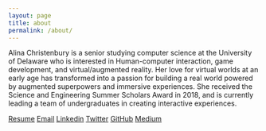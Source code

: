 ```yaml
---
layout: page
title: about
permalink: /about/
---
```


Alina Christenbury is a senior studying computer science at the University of Delaware who is interested in Human-computer interaction, game development, and virtual/augmented reality.
Her love for virtual worlds at an early age has transformed into a passion for building a real world powered by augmented superpowers and immersive experiences. She received the Science and Engineering Summer Scholars Award in 2018, and is currently leading a team of undergraduates in creating interactive experiences.

[Resume](assets/docs/christenbury-alina-resume.pdf)
[Email](mailto:alina.christenbury@gmail.com)
[Linkedin](https://www.linkedin.com/in/alinachristenbury/)
[Twitter](https://twitter.com/AlinaWithAFace)
[GitHub](https://github.com/AlinaWithAFace)
[Medium](https://medium.com/@AlinaWithAFace)